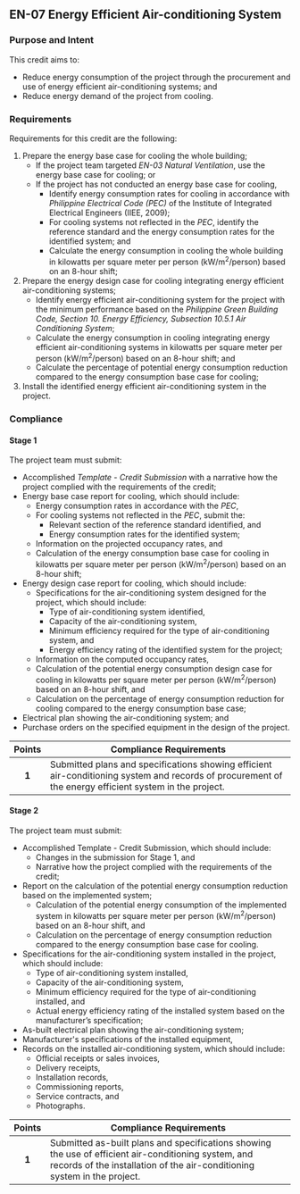 ## EN-07  Energy Efficient Air-conditioning System

### Purpose and Intent
This credit aims to:

* Reduce energy consumption of the project through the procurement and use of energy efficient air-conditioning systems; and
* Reduce energy demand of the project from cooling.

### Requirements
Requirements for this credit are the following:

1. Prepare the energy base case for cooling the whole building;
    * If the project team targeted _EN-03 Natural Ventilation_, use the energy base case for cooling; or
    * If the project has not conducted an energy base case for cooling,
        * Identify energy consumption rates for cooling in accordance with _Philippine Electrical Code (PEC)_ of the Institute of Integrated Electrical Engineers (IIEE, 2009);
        * For cooling systems not reflected in the _PEC_, identify the reference standard and the energy consumption rates for the identified system; and
        * Calculate the energy consumption in cooling the whole building in kilowatts per square meter per person (kW/m<sup>2</sup>/person) based on an 8-hour shift;
2. Prepare the energy design case for cooling integrating energy efficient air-conditioning systems;
    * Identify energy efficient air-conditioning system for the project with the minimum performance based on the _Philippine Green Building Code, Section 10. Energy Efficiency, Subsection 10.5.1 Air Conditioning System_;
    * Calculate the energy consumption in cooling integrating energy efficient air-conditioning systems in kilowatts per square meter per person (kW/m<sup>2</sup>/person) based on an 8-hour shift; and
    * Calculate the percentage of potential energy consumption reduction compared to the energy consumption base case for cooling;
3. Install the identified energy efficient air-conditioning system in the project.

### Compliance
#### Stage 1
The project team must submit:

* Accomplished _Template - Credit Submission_ with a narrative how the project complied with the requirements of the credit;
* Energy base case report for cooling, which should include:
    * Energy consumption rates in accordance with the _PEC_,
    * For cooling systems not reflected in the _PEC_, submit the:
        * Relevant section of the reference standard identified, and
        * Energy consumption rates for the identified system;
    * Information on the projected occupancy rates, and
    * Calculation of the energy consumption base case for cooling in kilowatts per square meter per person (kW/m<sup>2</sup>/person) based on an 8-hour shift;
* Energy design case report for cooling, which should include:
    * Specifications for the air-conditioning system designed for the project, which should include:
       * Type of air-conditioning system identified,
       * Capacity of the air-conditioning system,
       * Minimum efficiency required for the type of air-conditioning system, and
       * Energy efficiency rating of the identified system for the project;
    * Information on the computed occupancy rates,
    * Calculation of the potential energy consumption design case for cooling in kilowatts per square meter per person (kW/m<sup>2</sup>/person) based on an 8-hour shift, and
    * Calculation on the percentage of energy consumption reduction for cooling compared to the energy consumption base case;
* Electrical plan showing the air-conditioning system; and
* Purchase orders on the specified equipment in the design of the project.

| Points   | Compliance Requirements |
|:--------:|-------------------------|
| **1**    | Submitted plans and specifications showing efficient air-conditioning system and records of procurement of the energy efficient system in the project. |

#### Stage 2
The project team must submit:

* Accomplished Template - Credit Submission, which should include:
   * Changes in the submission for Stage 1, and
   * Narrative how the project complied with the requirements of the credit;
* Report on the calculation of the potential energy consumption reduction based on the implemented system;
   * Calculation of the potential energy consumption of the implemented system in kilowatts per square meter per person (kW/m<sup>2</sup>/person) based on an 8-hour shift, and
   * Calculation on the percentage of energy consumption reduction compared to the energy consumption base case for cooling.
* Specifications for the air-conditioning system installed in the project, which should include:
   * Type of air-conditioning system installed,
   * Capacity of the air-conditioning system,
   * Minimum efficiency required for the type of air-conditioning installed, and
   * Actual energy efficiency rating of the installed system based on the manufacturer’s specification;
* As-built electrical plan showing the air-conditioning system;
* Manufacturer's specifications of the installed equipment,
* Records on the installed air-conditioning system, which should include:
   * Official receipts or sales invoices,
   * Delivery receipts,
   * Installation records,
   * Commissioning reports,
   * Service contracts, and
   * Photographs.

| Points   | Compliance Requirements |
|:--------:| ------------------------------------|
| **1**    | Submitted as-built plans and specifications showing the use of efficient air-conditioning system, and records of the installation of the air-conditioning system in the project.  |
